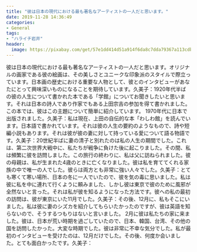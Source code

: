 ```yaml
---
title: "彼は日本の現代における最も著名なアーティストの一人だと思います。"
date: 2019-11-28 14:36:49
categories:
- General
tags:
- "ハライチ岩井"
header:
  image: https://pixabay.com/get/57e1dd414d51a914f6da8c7dda79367a113cdbe25b526c4870287fdd9644c758bd_1280.jpg
---
```


彼は日本の現代における最も著名なアーティストの一人だと思います。オリジナルの画家である彼の絵画は、その美しさとユニークな印象派のスタイルで際立っています。日本画の歴史における重要な人物として、彼とのインタビューがあなたにとって興味深いものになることを期待しています。久美子：1920年代半ばの彼の人生について書かれた本である「学館」についてお聞きしたいと思います。それは日本の詩人であり作家でもある上田宗吉の参加を得て書かれました。この本では、彼はこの主題について簡単に紹介しています。 1970年代に日本で出版されました。久美子：私は現在、上田の自伝的な本「わしわ館」を読んでいます。日本語で書かれています。それは彼の人生の要約のようなもので、詩や短編小説もあります。それは彼が彼の妻に対して持っている愛について語る物語です。久美子：20世紀半ばに妻の清子と別れたのは私の人生の期間でした。これは、第二次世界大戦中に、私たちが戦争に負けた後に起こりました。その間、私は頻繁に彼を訪問しました。この旅行の終わりに、私は父に訪ねられました。彼の母親は、私が生まれた4歳のときに亡くなりました。彼は私を育ててくれる家族の中で唯一の人でした。彼らは両方とも非常に強い人々でした。久美子：とても寒くて寒い場所、日本の冬に一人でいたので、彼を気の毒に思いました。私は彼に私を中に連れて行くように頼みました、しかし彼は東京で彼のために風邪が全然ないと言った。それは私が彼を知るようになった方法です。彼への私の最初の訪問は、彼が東京にいた11月でした。久美子：その後、12月に、私もそこにいました。私は彼に妻のシズカを紹介してもらいたかったのですが、彼は英語を知らないので、そうするつもりはないと言いました。 2月に彼は私たちの家に来ました。彼は、日本が荒い時期を過ごしていたので、日本、韓国、台湾、その他の国を訪問したかった。大変な時期でした。彼は非常に不幸な気分でした。私が最初のインタビューを受けたのは、12月だけでした。その後、何度か会いました。とても面白かったです。久美子：
